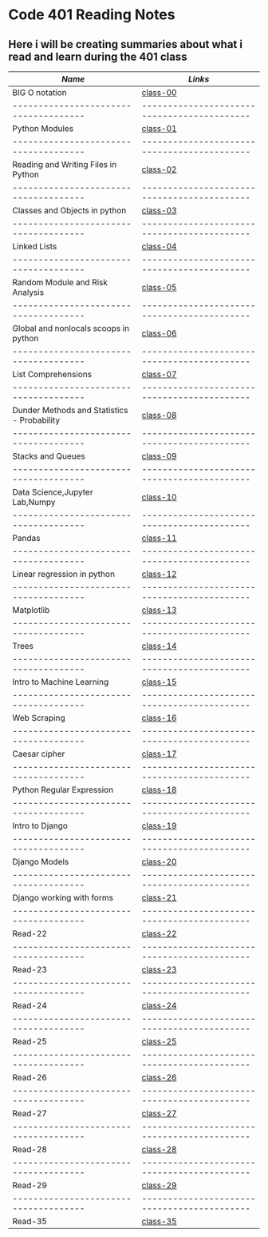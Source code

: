 # Code 401 Reading Notes

## Here i will be creating summaries about what i read and learn during the 401 class

***Name***                           | *Links*
-------------------------------------|-------------------------------------------
BIG O notation                        | [class-00](https://obiorbitalstar.github.io/401-Reading-Notes/Class-00)
-------------------------------------|-------------------------------------------
Python Modules                       | [class-01](https://obiorbitalstar.github.io/401-Reading-Notes/Class-01)
-------------------------------------|-------------------------------------------
Reading and Writing Files in Python  | [class-02](https://obiorbitalstar.github.io/401-Reading-Notes/Class-02)
-------------------------------------|-------------------------------------------
Classes and Objects in python        | [class-03](https://obiorbitalstar.github.io/401-Reading-Notes/Class-03)
-------------------------------------|-------------------------------------------
Linked Lists                         | [class-04](https://obiorbitalstar.github.io/401-Reading-Notes/Class-04)
-------------------------------------|-------------------------------------------
Random Module and Risk Analysis      | [class-05](https://obiorbitalstar.github.io/401-Reading-Notes/Class-05)
-------------------------------------|-------------------------------------------
Global and nonlocals scoops in python| [class-06](https://obiorbitalstar.github.io/401-Reading-Notes/Class-06)
-------------------------------------|-------------------------------------------
List Comprehensions                  | [class-07](https://obiorbitalstar.github.io/401-Reading-Notes/Class-07)
-------------------------------------|-------------------------------------------
Dunder Methods and Statistics - Probability| [class-08](https://obiorbitalstar.github.io/401-Reading-Notes/Class-08)
-------------------------------------|-------------------------------------------
Stacks and Queues                    | [class-09](https://obiorbitalstar.github.io/401-Reading-Notes/Class-09)
-------------------------------------|-------------------------------------------
Data Science,Jupyter Lab,Numpy       | [class-10](https://obiorbitalstar.github.io/401-Reading-Notes/Class-10)
-------------------------------------|-------------------------------------------
Pandas                               | [class-11](https://obiorbitalstar.github.io/401-Reading-Notes/Class-11)
-------------------------------------|-------------------------------------------
Linear regression in python          | [class-12](https://obiorbitalstar.github.io/401-Reading-Notes/Class-12) 
-------------------------------------|-------------------------------------------
Matplotlib                           | [class-13](https://obiorbitalstar.github.io/401-Reading-Notes/Class-13)
-------------------------------------|-------------------------------------------
Trees                                | [class-14](https://obiorbitalstar.github.io/401-Reading-Notes/Class-14)
-------------------------------------|-------------------------------------------
Intro to Machine Learning            | [class-15](https://obiorbitalstar.github.io/401-Reading-Notes/Class-15)
-------------------------------------|-------------------------------------------
Web Scraping                         | [class-16](https://obiorbitalstar.github.io/401-Reading-Notes/Class-16)
-------------------------------------|-------------------------------------------
Caesar cipher                        | [class-17](https://obiorbitalstar.github.io/401-Reading-Notes/Class-17)
-------------------------------------|-------------------------------------------
Python Regular Expression            | [class-18](https://obiorbitalstar.github.io/401-Reading-Notes/Class-18)
-------------------------------------|-------------------------------------------
Intro to Django                      | [class-19](https://obiorbitalstar.github.io/401-Reading-Notes/Class-19)
-------------------------------------|-------------------------------------------
Django Models                        | [class-20](https://obiorbitalstar.github.io/401-Reading-Notes/Class-20)
-------------------------------------|-------------------------------------------
Django working with forms            | [class-21](https://obiorbitalstar.github.io/401-Reading-Notes/Class-21)
-------------------------------------|-------------------------------------------
Read-22                              | [class-22]()
-------------------------------------|-------------------------------------------
Read-23                              | [class-23]()
-------------------------------------|-------------------------------------------
Read-24                              | [class-24]()
-------------------------------------|-------------------------------------------
Read-25                              | [class-25]()
-------------------------------------|-------------------------------------------
Read-26                              | [class-26]()
-------------------------------------|-------------------------------------------
Read-27                              | [class-27]()
-------------------------------------|-------------------------------------------
Read-28                              | [class-28]()
-------------------------------------|-------------------------------------------
Read-29                              | [class-29]()
-------------------------------------|-------------------------------------------
Read-35                              | [class-35]()
